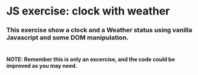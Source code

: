 # JS exercise: clock with weather

### This exercise show a clock and a Weather status using vanilla Javascript and some DOM manipulation. 
#

#### NOTE: Remember this is only an excercise, and the code could be improved as you may need.
